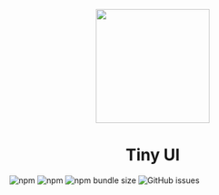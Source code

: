 <p align="center">
  <a href="http://tiny-ui.org">
    <img width="200" src="https://github.com/wangdicoder/tiny-ui-react/blob/master/site/src/assets/logo.svg">
  </a>
</p>

<h1 align="center">Tiny UI</h1>

![npm](https://img.shields.io/npm/v/tiny-ui.svg)
![npm](https://img.shields.io/npm/dw/tiny-ui.svg)
![npm bundle size](https://img.shields.io/bundlephobia/minzip/tiny-ui.svg)
![GitHub issues](https://img.shields.io/github/issues/wangdicoder/tiny-ui-react.svg)
